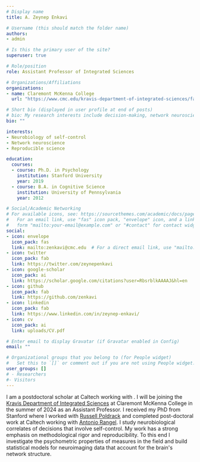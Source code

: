 ```yaml
---
# Display name
title: A. Zeynep Enkavi

# Username (this should match the folder name)
authors:
- admin

# Is this the primary user of the site?
superuser: true

# Role/position
role: Assistant Professor of Integrated Sciences

# Organizations/Affiliations
organizations:
- name: Claremont McKenna College
  url: "https://www.cmc.edu/kravis-department-of-integrated-sciences/faculty-and-staff"

# Short bio (displayed in user profile at end of posts)
# bio: My research interests include decision-making, network neuroscience, and reproducibility.
bio: ""

interests:
- Neurobiology of self-control
- Network neuroscience
- Reproducible science

education:
  courses:
  - course: Ph.D. in Psychology
    institution: Stanford University
    year: 2019
  - course: B.A. in Cognitive Science
    institution: University of Pennsylvania
    year: 2012

# Social/Academic Networking
# For available icons, see: https://sourcethemes.com/academic/docs/page-builder/#icons
#   For an email link, use "fas" icon pack, "envelope" icon, and a link in the
#   form "mailto:your-email@example.com" or "#contact" for contact widget.
social:
- icon: envelope
  icon_pack: fas
  link: mailto:zenkavi@cmc.edu  # For a direct email link, use "mailto:test@example.org".
- icon: twitter
  icon_pack: fab
  link: https://twitter.com/zeynepenkavi
- icon: google-scholar
  icon_pack: ai
  link: https://scholar.google.com/citations?user=RbsrblkAAAAJ&hl=en
- icon: github
  icon_pack: fab
  link: https://github.com/zenkavi
- icon: linkedin
  icon_pack: fab
  link: https://www.linkedin.com/in/zeynep-enkavi/
- icon: cv
  icon_pack: ai
  link: uploads/CV.pdf

# Enter email to display Gravatar (if Gravatar enabled in Config)
email: ""

# Organizational groups that you belong to (for People widget)
#   Set this to `[]` or comment out if you are not using People widget.
user_groups: []
# - Researchers
#- Visitors
---
```


I am a postdoctoral scholar at Caltech working with . I will be joining the [Kravis Department of Integrated Sciences](https://www.cmc.edu/kravis-department-of-integrated-sciences/faculty-and-staff) at Claremont McKenna College in the summer of 2024 as an Assistant Professor. I received my PhD from Stanford where I worked with [Russell Poldrack](https://profiles.stanford.edu/russell-poldrack) and completed post-doctoral work at Caltech working with [Antonio Rangel](http://www.hss.caltech.edu/people/antonio-rangel). I study neurobiological correlates of decisions that involve self-control. My work has a strong emphasis on methodological rigor and reproducibility. To this end I investigate the psychometric properties of measures in the field and build statistical models for neuroimaging data that account for the brain's network structure.
